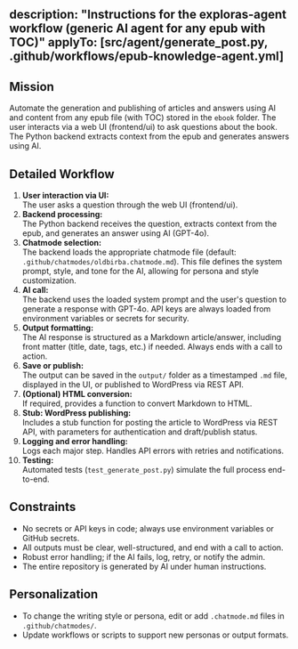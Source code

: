 description: "Instructions for the exploras-agent workflow (generic AI agent for any epub with TOC)"
applyTo: [src/agent/generate_post.py, .github/workflows/epub-knowledge-agent.yml]
---


## Mission

Automate the generation and publishing of articles and answers using AI and content from any epub file (with TOC) stored in the `ebook` folder. The user interacts via a web UI (frontend/ui) to ask questions about the book. The Python backend extracts context from the epub and generates answers using AI.


## Detailed Workflow

1. **User interaction via UI:**  
   The user asks a question through the web UI (frontend/ui).
2. **Backend processing:**  
   The Python backend receives the question, extracts context from the epub, and generates an answer using AI (GPT-4o).
3. **Chatmode selection:**  
   The backend loads the appropriate chatmode file (default: `.github/chatmodes/oldbirba.chatmode.md`). This file defines the system prompt, style, and tone for the AI, allowing for persona and style customization.
4. **AI call:**  
   The backend uses the loaded system prompt and the user's question to generate a response with GPT-4o. API keys are always loaded from environment variables or secrets for security.
5. **Output formatting:**  
   The AI response is structured as a Markdown article/answer, including front matter (title, date, tags, etc.) if needed. Always ends with a call to action.
6. **Save or publish:**  
   The output can be saved in the `output/` folder as a timestamped `.md` file, displayed in the UI, or published to WordPress via REST API.
7. **(Optional) HTML conversion:**  
   If required, provides a function to convert Markdown to HTML.
8. **Stub: WordPress publishing:**  
   Includes a stub function for posting the article to WordPress via REST API, with parameters for authentication and draft/publish status.
9. **Logging and error handling:**  
   Logs each major step. Handles API errors with retries and notifications.
10. **Testing:**  
   Automated tests (`test_generate_post.py`) simulate the full process end-to-end.


## Constraints

- No secrets or API keys in code; always use environment variables or GitHub secrets.
- All outputs must be clear, well-structured, and end with a call to action.
- Robust error handling; if the AI fails, log, retry, or notify the admin.
- The entire repository is generated by AI under human instructions.


## Personalization

- To change the writing style or persona, edit or add `.chatmode.md` files in `.github/chatmodes/`.
- Update workflows or scripts to support new personas or output formats.
